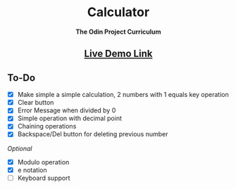 <h1 align="center">Calculator</h1>
<p align="center"><strong>The Odin Project Curriculum</strong></p>

<h2 align="center"><a href="https://d0wnsider.github.io/calculator">Live Demo Link</a></h2>

## To-Do
- [x] Make simple a simple calculation, 2 numbers with 1 equals key operation
- [x] Clear button
- [x] Error Message when divided by 0
- [x] Simple operation with decimal point
- [x] Chaining operations
- [x] Backspace/Del button for deleting previous number

*Optional*
- [x] Modulo operation
- [x] e notation
- [ ] Keyboard support